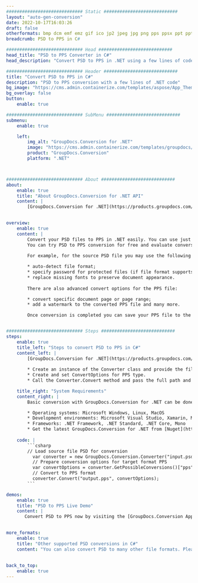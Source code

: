 ```yaml
---
############################# Static ############################
layout: "auto-gen-conversion"
date: 2022-10-17T16:03:26
draft: false
otherformats: bmp dcm emf emz gif ico jp2 jpeg jpg png pps ppsx ppt pptx psb psd svg svgz tga tif tiff webp wmf wmz
breadcrumb: PSD to PPS in C#

############################# Head ############################
head_title: "PSD to PPS Converter in C#"
head_description: "Convert PSD to PPS in .NET using a few lines of code. Use the GroupDocs Document Conversion API to convert over 160 file formats."

############################# Header ############################
title: "Convert PSD to PPS in C#"
description: "PSD to PPS conversion with a few lines of .NET code"
bg_image: "https://cms.admin.containerize.com/templates/aspose/App_Themes/V3/images/bg/header1.png"
bg_overlay: false
button:
    enable: true

############################# SubMenu ############################
submenu:
    enable: true

    left:
        img_alt: "GroupDocs.Conversion for .NET"
        image: "https://cms.admin.containerize.com/templates/groupdocs/images/product-logos/90x90-noborder/groupdocs-conversion-net.png"
        product: "GroupDocs.Conversion"
        platform: ".NET"



############################# About ############################
about:
    enable: true
    title: "About GroupDocs.Conversion for .NET API"
    content: |
        [GroupDocs.Conversion for .NET](https://products.groupdocs.com/conversion/net/) can be used to convert Microsoft Word, Excel, PowerPoint, PDF, Visio and other formats. GroupDocs.Conversion is a standalone API that is suitable for back-end and internal systems where high performance is required. It does not depend on any software such as Microsoft or Open Office.
    

overview:
    enable: true
    content: |
        Convert your PSD files to PPS in .NET easily. You can use just a couple of C# code lines in any platform of your choice like - Windows, Linux, macOS.
        You can try PSD to PPS conversion for free and evaluate conversion results quality.  Along with simple file conversion scenarios you can try more advanced options for loading source PSD file and for saving output PPS result. 
        
        For example, for the source PSD file you may use the following load options:

        * auto-detect file format;
        * specify password for protected files (if file format supports it);
        * replace missing fonts to preserve document appearance.
        
        There are also advanced convert options for the PPS file:

        * convert specific document page or page range;
        * add a watermark to the converted PPS file and many more.

        Once conversion is completed you can save your PPS file to the local file path or any third-party storage like FTP, Amazon S3, Google Drive, Dropbox etc. Please note - to convert PSD to PPS there is no need for any additional software installed - like MS Office, Open Office, Adobe Acrobat Reader etc.


############################# Steps ############################
steps:
    enable: true
    title_left: "Steps to convert PSD to PPS in C#"
    content_left: |
        [GroupDocs.Conversion for .NET](https://products.groupdocs.com/conversion/net/) makes it easy for developers to convert a PSD file to PPS with a few lines of code.
        
        * Create an instance of the Converter class and provide the file PSD with the full path
        * Create and set ConvertOptions for PPS type.
        * Call the Converter.Convert method and pass the full path and format (PPS) as a parameter

    title_right: "System Requirements"
    content_right: |
        Basic conversion with GroupDocs.Conversion for .NET can be done in just a few simple steps. Our APIs are supported on all major platforms and operating systems. Before executing the code below, make sure you have the following prerequisites installed on your system.

        * Operating systems: Microsoft Windows, Linux, MacOS
        * Development environments: Microsoft Visual Studio, Xamarin, MonoDevelop
        * Frameworks: .NET Framework, .NET Standard, .NET Core, Mono
        * Get the latest GroupDocs.Conversion for .NET from [Nuget](https://www.nuget.org/packages/groupdocs.conversion)
         
    code: |
        ```csharp    
        // Load source file PSD for conversion
          var converter = new GroupDocs.Conversion.Converter("input.psd");
          // Prepare conversion options for target format PPS
          var convertOptions = converter.GetPossibleConversions()["pps"].ConvertOptions;
          // Convert to PPS format
          converter.Convert("output.pps", convertOptions);
        ```

demos:
    enable: true
    title: "PSD to PPS Live Demo"
    content: |
       Convert PSD to PPS now by visiting the [GroupDocs.Conversion App](https://products.groupdocs.app/conversion/family) website. Online demo has the following advantages
          

more_formats:
    enable: true
    title: "Other supported PSD conversions in C#"
    content: "You can also convert PSD to many other file formats. Please see the list below."
       
       
back_to_top:
    enable: true
---
```

